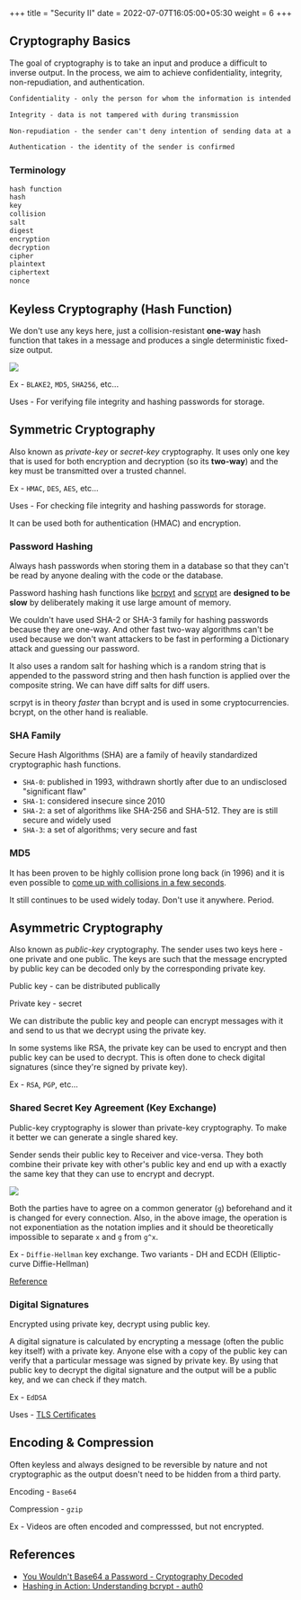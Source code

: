 +++
title = "Security II"
date = 2022-07-07T16:05:00+05:30
weight = 6
+++

## Cryptography Basics
The goal of cryptography is to take an input and produce a difficult to inverse output. In the process, we aim to achieve confidentiality, integrity, non-repudiation, and authentication.

```txt
Confidentiality - only the person for whom the information is intended can read it

Integrity - data is not tampered with during transmission

Non-repudiation - the sender can't deny intention of sending data at a later stage

Authentication - the identity of the sender is confirmed
```

### Terminology
```txt
hash function
hash
key
collision
salt
digest
encryption
decryption
cipher
plaintext
ciphertext
nonce
```

## Keyless Cryptography (Hash Function)
We don't use any keys here, just a collision-resistant **one-way** hash function that takes in a message and produces a single deterministic fixed-size output.

![](https://i.imgur.com/7TUsIlL.png)

Ex - `BLAKE2`, `MD5`, `SHA256`, etc...

Uses - For verifying file integrity and hashing passwords for storage.

## Symmetric Cryptography
Also known as _private-key_ or _secret-key_ cryptography. It uses only one key that is used for both encryption and decryption (so its **two-way**) and the key must be transmitted over a trusted channel.

Ex - `HMAC`, `DES`, `AES`, etc...

Uses - For checking file integrity and hashing passwords for storage.

It can be used both for authentication (HMAC) and encryption.

### Password Hashing
Always hash passwords when storing them in a database so that they can't be read by anyone dealing with the code or the database.

Password hashing hash functions like [bcrpyt](https://en.wikipedia.org/wiki/Bcrypt) and [scrypt](https://en.wikipedia.org/wiki/Scrypt) are **designed to be slow** by deliberately making it use large amount of memory. 

We couldn't have used SHA-2 or SHA-3 family for hashing passwords because they are one-way. And other fast two-way algorithms can't be used because we don't want attackers to be fast in performing a Dictionary attack and guessing our password.

It also uses a random salt for hashing which is a random string that is appended to the password string and then hash function is applied over the composite string. We can have diff salts for diff users.

scrpyt is in theory _faster_ than bcrypt and is used in some cryptocurrencies. bcrypt, on the other hand is realiable.

### SHA Family
 Secure Hash Algorithms (SHA) are a family of heavily standardized cryptographic hash functions.

- `SHA-0`: published in 1993, withdrawn shortly after due to an undisclosed "significant flaw"
- `SHA-1`: considered insecure since 2010
- `SHA-2`: a set of algorithms like SHA-256 and SHA-512. They are is still secure and widely used
- `SHA-3`: a set of algorithms; very secure and fast

### MD5
It has been proven to be highly collision prone long back (in 1996) and it is even possible to [come up with collisions in a few seconds](https://en.wikipedia.org/wiki/MD5#:~:text=A%20collision%20attack%20exists%20that%20can%20find%20collisions%20within%20seconds%20on%20a%20computer%20with%20a%202.6%C2%A0GHz%20Pentium%204%20processor%20(complexity%20of%20224.1)).

It still continues to be used widely today. Don't use it anywhere. Period.

## Asymmetric Cryptography
Also known as _public-key_ cryptography. The sender uses two keys here - one private and one public. The keys are such that the message encrypted by public key can be decoded only by the corresponding private key.

Public key - can be distributed publically

Private key - secret

We can distribute the public key and people can encrypt messages with it and send to us that we decrypt using the private key.

In some systems like RSA, the private key can be used to encrypt and then public key can be used to decrypt. This is often done to check digital signatures (since they're signed by private key).

Ex - `RSA`, `PGP`, etc...

### Shared Secret Key Agreement (Key Exchange)
Public-key cryptography is slower than private-key cryptography. To make it better we can generate a single shared key.

Sender sends their public key to Receiver and vice-versa. They both combine their private key with other's public key and end up with a exactly the same key that they can use to encrypt and decrypt.

![](https://i.imgur.com/QGxQlnq.png)

Both the parties have to agree on a common generator (`g`) beforehand and it is changed for every connection. Also, in the above image, the operation is not exponentiation as the notation implies and it should be theoretically impossible to separate `x` and `g` from `g^x`.  

Ex - `Diffie-Hellman` key exchange. Two variants - DH and ECDH (Elliptic-curve Diffie-Hellman)

[Reference](https://crypto.stackexchange.com/questions/6307/why-is-diffie-hellman-considered-in-the-context-of-public-key-cryptography)

### Digital Signatures
Encrypted using private key, decrypt using public key.

A digital signature is calculated by encrypting a message (often the public key itself) with a private key. Anyone else with a copy of the public key can verify that a particular message was signed by private key. By using that public key to decrypt the digital signature and the output will be a public key, and we can check if they match.

Ex - `EdDSA`

Uses - [TLS Certificates](/web-api/security-3/#certificates-and-ca)

## Encoding & Compression
Often keyless and always designed to be reversible by nature and not cryptographic as the output doesn't need to be hidden from a third party.

Encoding - `Base64`

Compression - `gzip`

Ex - Videos are often encoded and compresssed, but not encrypted.

## References
- [You Wouldn't Base64 a Password - Cryptography Decoded](https://paragonie.com/blog/2015/08/you-wouldnt-base64-a-password-cryptography-decoded#secret-key-encryption)
- [Hashing in Action: Understanding bcrypt - auth0](https://auth0.com/blog/hashing-in-action-understanding-bcrypt/)